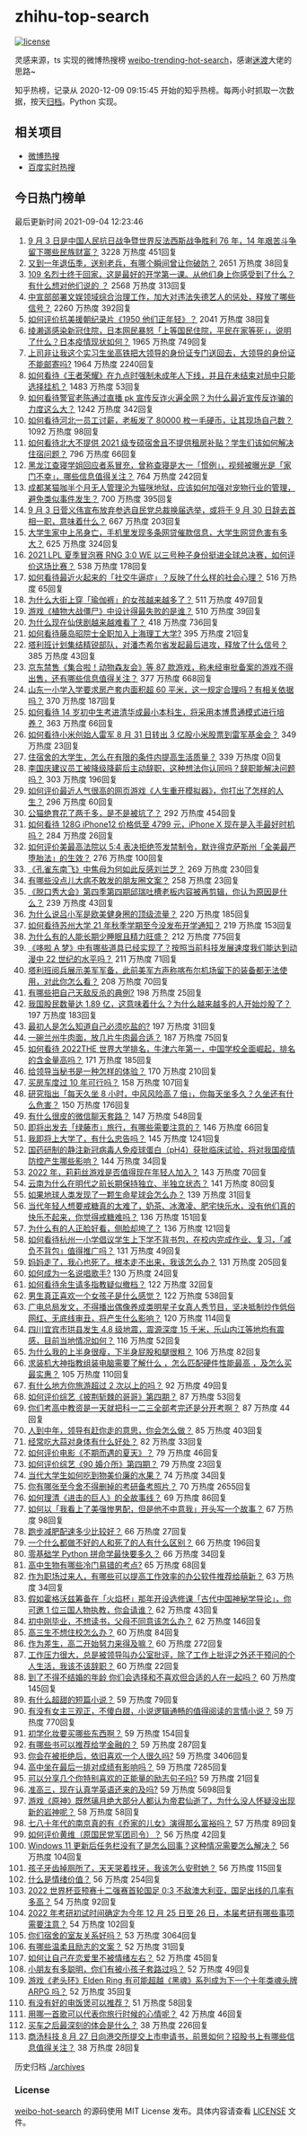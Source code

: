 # zhihu-top-search

[![license](https://img.shields.io/github/license/Arrackisarookie/zhihu-top-search)](https://github.com/Arrackisarookie/zhihu-top-search/blob/master/LICENSE)

灵感来源，ts 实现的微博热搜榜 [weibo-trending-hot-search](https://github.com/justjavac/weibo-trending-hot-search)，感谢[迷渡](https://github.com/justjavac)大佬的思路~

知乎热榜，记录从 2020-12-09 09:15:45 开始的知乎热榜。每两小时抓取一次数据，按天[归档](./archives)。Python 实现。

## 相关项目
+ [微博热搜](https://github.com/Arrackisarookie/weibo-hot-search)
+ [百度实时热搜](https://github.com/Arrackisarookie/baidu-hot-search)

## 今日热门榜单

<!-- Rank Begin -->

最后更新时间 2021-09-04 12:23:46

1. [9 月 3 日是中国人民抗日战争暨世界反法西斯战争胜利 76 年，14 年艰苦斗争留下哪些民族财富？](https://www.zhihu.com/question/484365679) 3228 万热度 451回复
1. [又到一年退伍季，送别老兵，有哪个瞬间曾让你破防？](https://www.zhihu.com/question/484029261) 2651 万热度 38回复
1. [109 名烈士终于回家，这是最好的开学第一课。从他们身上你感受到了什么？有什么想对他们说的 ？](https://www.zhihu.com/question/484341681) 2568 万热度 313回复
1. [中宣部部署文娱领域综合治理工作，加大对违法失德艺人的惩处，释放了哪些信号？](https://www.zhihu.com/question/484282299) 2260 万热度 392回复
1. [如何评价抗美援朝纪录片《1950 他们正年轻》？](https://www.zhihu.com/question/475260500) 2041 万热度 38回复
1. [绫濑遥感染新冠住院，日本网民暴怒「上等国民住院，平民在家等死」，说明了什么？日本疫情现状如何？](https://www.zhihu.com/question/484302461) 1965 万热度 749回复
1. [上司非让我这个实习生坐高铁把大领导的身份证专门送回去，大领导的身份证不能邮寄吗?](https://www.zhihu.com/question/387629230) 1964 万热度 2240回复
1. [如何看待《王者荣耀》在九点时强制未成年人下线，并且在未结束对局中只能选择挂机？](https://www.zhihu.com/question/484532812) 1483 万热度 53回复
1. [如何看待警官老陈通过直播 pk 宣传反诈火遍全网？为什么最近宣传反诈骗的力度这么大？](https://www.zhihu.com/question/484338100) 1242 万热度 342回复
1. [如何看待河北一员工讨薪，老板发了 80000 枚一毛硬币，让其现场自己数？](https://www.zhihu.com/question/484433949) 1092 万热度 98回复
1. [如何看待北大不提供 2021 级专硕宿舍且不提供租房补贴？学生们该如何解决住宿问题？](https://www.zhihu.com/question/483220491) 796 万热度 66回复
1. [黑龙江查寝学姐回应者系冒充，曾称查寝是大一「惯例」，视频被曝光是「家门不幸」，哪些信息值得关注？](https://www.zhihu.com/question/484462937) 764 万热度 242回复
1. [成都某猫咖半个月无人管理沦为猫咪地狱，应该如何加强对宠物行业的管理，避免类似事件发生？](https://www.zhihu.com/question/484259611) 700 万热度 395回复
1. [9 月 3 日菅义伟宣布放弃参选自民党总裁换届选举，或将于 9 月 30 日辞去首相一职，意味着什么？](https://www.zhihu.com/question/484404747) 667 万热度 203回复
1. [大学生家中上吊身亡，手机里发现多条网贷催款信息，大学生网贷危害有多大？](https://www.zhihu.com/question/484004714) 625 万热度 324回复
1. [2021 LPL 夏季冒泡赛 RNG 3:0 WE 以三号种子身份挺进全球总决赛，如何评价这场比赛？](https://www.zhihu.com/question/484465004) 538 万热度 178回复
1. [如何看待最近火起来的「社交牛逼症」？反映了什么样的社会心理？](https://www.zhihu.com/question/483964288) 516 万热度 65回复
1. [为什么大街上穿「瑜伽裤」的女孩越来越多了？](https://www.zhihu.com/question/482331957) 511 万热度 497回复
1. [游戏《植物大战僵尸》中设计得最失败的是谁？](https://www.zhihu.com/question/427608677) 510 万热度 39回复
1. [为什么现在仙侠剧越来越难看了？](https://www.zhihu.com/question/293435097) 418 万热度 736回复
1. [如何看待藤岛昭院士全职加入上海理工大学?](https://www.zhihu.com/question/483858861) 395 万热度 21回复
1. [塔利班计划集结精锐部队，对潘杰希尔省发起最后进攻，释放了什么信号？](https://www.zhihu.com/question/484398379) 385 万热度 43回复
1. [京东禁售《集合啦！动物森友会》等 87 款游戏，称未经审批备案的游戏不得出售，还有哪些信息值得关注？](https://www.zhihu.com/question/484415967) 377 万热度 668回复
1. [山东一小学入学要求房产套内面积超 60 平米，这一规定合理吗？有相关依据吗？](https://www.zhihu.com/question/484366652) 370 万热度 187回复
1. [如何看待 14 岁初中生考进清华成最小本科生，将采用本博贯通模式进行培养？](https://www.zhihu.com/question/484317452) 363 万热度 66回复
1. [如何看待小米创始人雷军 8 月 31 日转出 3 亿股小米股票到雷军基金会？](https://www.zhihu.com/question/484500026) 349 万热度 23回复
1. [住宿舍的大学生，怎么在有限的条件内提高生活质量？](https://www.zhihu.com/special/1413875915063054336) 339 万热度 0回复
1. [李国庆建议员工被降级降薪后主动辞职，这种想法你认同吗？辞职能解决问题吗？](https://www.zhihu.com/question/484251485) 303 万热度 196回复
1. [如何评价最近人气很高的网页游戏《人生重开模拟器》，你打出了怎样的人生？](https://www.zhihu.com/question/484487140) 296 万热度 60回复
1. [公猫绝育花了两千多，是不是被坑了？](https://www.zhihu.com/question/423012163) 292 万热度 454回复
1. [如何看待 128G iPhone12 价格低至 4799 元，iPhone X 现在是入手最好时机吗？](https://www.zhihu.com/question/484432174) 284 万热度 26回复
1. [如何评价美最高法院以 5:4 表决拒绝签发禁制令，默许得克萨斯州「全美最严堕胎法」的生效？](https://www.zhihu.com/question/484193597) 276 万热度 100回复
1. [《孔雀东南飞》中焦母为何如此反感刘兰芝？](https://www.zhihu.com/question/38222475) 269 万热度 230回复
1. [有哪些没点儿大病不敢发的朋友圈文案？](https://www.zhihu.com/question/483629892) 258 万热度 23回复
1. [《脱口秀大会》第四季第四期邱瑞吐槽老板内容被再剪辑，你认为原因是什么？](https://www.zhihu.com/question/484058380) 239 万热度 43回复
1. [为什么说吕小军是欧美健身圈的顶级流量？](https://www.zhihu.com/question/476674229) 220 万热度 185回复
1. [如何看待苏州大学 21 年秋季学期至今没发布开学通知？](https://www.zhihu.com/question/484059656) 219 万热度 153回复
1. [为什么有的人能长期少睡眠且精力旺盛？](https://www.zhihu.com/question/27087016) 212 万热度 775回复
1. [《哆啦 A 梦》中有哪些道具已经实现了？按照当前科技发展速度我们能达到动漫中 22 世纪的水平吗？](https://www.zhihu.com/question/484269235) 211 万热度 71回复
1. [塔利班阅兵展示美军军备，此前美军方声称喀布尔机场留下的装备都无法使用，对此你怎么看？](https://www.zhihu.com/question/484240276) 208 万热度 70回复
1. [有哪些把自己天敌反杀的典例?](https://www.zhihu.com/question/481265237) 198 万热度 25回复
1. [我国股民数量达 1.89 亿，这意味着什么？为什么越来越多的人开始炒股了？](https://www.zhihu.com/question/484285386) 197 万热度 183回复
1. [最初人是怎么知道自己必须吃盐的?](https://www.zhihu.com/question/479306229) 197 万热度 31回复
1. [一碗兰州牛肉面，放几片牛肉最合适？](https://www.zhihu.com/question/484190551) 187 万热度 75回复
1. [如何看待 2022THE 世界大学排名，牛津六年第一，中国学校全面崛起，排名的含金量高吗？](https://www.zhihu.com/question/484126615) 171 万热度 185回复
1. [给领导当秘书是一种怎样的体验？](https://www.zhihu.com/question/27875626) 170 万热度 210回复
1. [买房车度过 10 年可行吗？](https://www.zhihu.com/question/430539142) 158 万热度 107回复
1. [研究指出「每天久坐 8 小时，中风风险高 7 倍」，你每天坐多久？久坐还有什么危害？](https://www.zhihu.com/question/483443759) 150 万热度 176回复
1. [有什么很皮的微信聊天套路？](https://www.zhihu.com/question/265328713) 147 万热度 548回复
1. [即将出发去「绿藤市」旅行，有哪些需要注意的？](https://www.zhihu.com/question/484175690) 146 万热度 66回复
1. [我即将上大学了，有什么忠告吗？](https://www.zhihu.com/question/420942990) 145 万热度 1241回复
1. [国药研制的静注新冠病毒人免疫球蛋白（pH4）获批临床试验，将对我国疫情防控产生哪些影响？](https://www.zhihu.com/question/484558093) 144 万热度 34回复
1. [2022 年，莉莉丝游戏是否值得现在年轻人加入？](https://www.zhihu.com/question/484066312) 143 万热度 70回复
1. [云南为什么在明代之前长期保持独立、半独立状态？](https://www.zhihu.com/question/36834582) 141 万热度 80回复
1. [如果地球人类发现了一颗生命星球会怎么办？](https://www.zhihu.com/question/483973908) 139 万热度 31回复
1. [当代年轻人想要戒糖真的太难了，奶茶、冰激凌、肥宅快乐水，没有他们真的快乐不起来，你觉得戒糖难吗？](https://www.zhihu.com/question/484136484) 136 万热度 151回复
1. [为什么有的人正脸好看，侧脸却垮了？](https://www.zhihu.com/question/483702280) 136 万热度 121回复
1. [如何看待杭州一小学倡议学生上下学不背书包，在校内完成作业、复习，「减负不背包」值得推广吗？](https://www.zhihu.com/question/484242133) 131 万热度 49回复
1. [妈妈走了，我心也死了。根本走不出来，我该怎么办？](https://www.zhihu.com/question/483272707) 131 万热度 205回复
1. [如何成为一名说唱歌手?](https://www.zhihu.com/question/264456565) 130 万热度 24回复
1. [如何看待余生请多指教疑似撤档？](https://www.zhihu.com/question/484395614) 122 万热度 32回复
1. [男生真正喜欢一个女孩子是什么感觉？](https://www.zhihu.com/question/445557705) 122 万热度 538回复
1. [广电总局发文，不得播出偶像养成类明星子女真人秀节目，坚决抵制炒作低俗网红、无底线审丑，将产生什么影响？](https://www.zhihu.com/question/484144020) 120 万热度 114回复
1. [四川宜宾市珙县发生 4.8 级地震，震源深度 15 千米，乐山内江等地均有震感，目前当地情况如何？](https://www.zhihu.com/question/484539965) 116 万热度 52回复
1. [为什么我的上半身很瘦，下半身屁股和腿很粗？](https://www.zhihu.com/question/27564483) 106 万热度 82回复
1. [求装机大神指教组装电脑需要了解什么 ，怎么匹配硬件性能最高 ，及怎么买最实惠？](https://www.zhihu.com/question/484397242) 105 万热度 110回复
1. [有什么地方你旅游超过 2 次以上的吗？](https://www.zhihu.com/question/483243844) 92 万热度 49回复
1. [如何评价综艺《披荆斩棘的哥哥》第四期？](https://www.zhihu.com/question/484310760) 87 万热度 53回复
1. [你们考高中教资是一天就把科一二三全部考完还是分开考啊？](https://www.zhihu.com/question/483234352) 87 万热度 44回复
1. [人到中年，领导有赶你走的意思，你会怎么做？](https://www.zhihu.com/question/470575799) 85 万热度 403回复
1. [经常吃大蒜对身体有什么好处？](https://www.zhihu.com/question/475285623) 82 万热度 33回复
1. [如何评价电影《不期而遇的夏天》？](https://www.zhihu.com/question/425247272) 79 万热度 46回复
1. [如何评价综艺《90 婚介所》第四期？](https://www.zhihu.com/question/484502223) 79 万热度 23回复
1. [当代大学生如何吃到物美价廉的水果？](https://www.zhihu.com/question/323411326) 74 万热度 34回复
1. [你有哪张至今舍不得删掉的考研备考照片？](https://www.zhihu.com/question/387203938) 70 万热度 2655回复
1. [如何理清《进击的巨人》的全故事线？](https://www.zhihu.com/question/58237145) 69 万热度 86回复
1. [如何以「我看上了美强惨男配，但是他不中意我」开头写一个故事？](https://www.zhihu.com/question/434071369) 67 万热度 98回复
1. [跑步减肥配速多少比较好？](https://www.zhihu.com/question/30128916) 66 万热度 27回复
1. [一个什么都做不好的人和死了的人有什么区别？](https://www.zhihu.com/question/482752800) 66 万热度 196回复
1. [零基础学 Python 拼命学最快要多久？](https://www.zhihu.com/question/453867703) 66 万热度 34回复
1. [高中生物有哪些冷门易错的考点?](https://www.zhihu.com/question/447559813) 65 万热度 68回复
1. [作为职场过来人，有哪些可以提高工作效率的办公软件推荐给萌新？](https://www.zhihu.com/question/483642230) 63 万热度 34回复
1. [假如霍格沃兹筹备在「火焰杯」那年开设选修课「古代中国神秘学导论」，你可邀 1 位三国人物执教，你会请谁？](https://www.zhihu.com/question/483301326) 62 万热度 43回复
1. [初中刚毕业，不想读书，父母不同意该怎么办？](https://www.zhihu.com/question/484533718) 62 万热度 146回复
1. [高三生不想住校怎么办？](https://www.zhihu.com/question/484340357) 60 万热度 84回复
1. [作为差生，高二开始努力来得及嘛？](https://www.zhihu.com/question/482456481) 60 万热度 272回复
1. [工作压力很大，总是被领导叫办公室批评，除了工作上批评之外还干预问的个人生活，我该不该辞职？](https://www.zhihu.com/question/483099937) 60 万热度 22回复
1. [到了不得不结婚的年龄 你们会选择和不喜欢但合适的人在一起吗？](https://www.zhihu.com/question/483869856) 60 万热度 145回复
1. [有什么超甜的短篇小说？](https://www.zhihu.com/question/333872580) 59 万热度 79回复
1. [有没有女主三观正，不傻白甜，小说逻辑通畅的值得阅读的言情小说？](https://www.zhihu.com/question/384929989) 59 万热度 770回复
1. [初学化妆要买哪些东西啊？](https://www.zhihu.com/question/313413977) 59 万热度 154回复
1. [有哪些书可以推荐给学金融的？](https://www.zhihu.com/question/27187493) 59 万热度 287回复
1. [你会在被拒绝后，依旧喜欢一个人很久吗?](https://www.zhihu.com/question/475846348) 59 万热度 3406回复
1. [高中坐在最后一排对成绩有影响吗？](https://www.zhihu.com/question/473310764) 59 万热度 7285回复
1. [可以分享几个你特别喜欢的正能量的励志句子吗?](https://www.zhihu.com/question/456977611) 59 万热度 21回复
1. [准高三，现在认真学英语还来的及吗?](https://www.zhihu.com/question/471217226) 59 万热度 5698回复
1. [游戏《原神》既然璃月绝大部分人都认为帝君仙逝了，为什么没人怀疑没出现新的岩神呢？](https://www.zhihu.com/question/482484296) 58 万热度 58回复
1. [七八十年代的南京真的有《乔家的儿女》演得那么富裕吗？](https://www.zhihu.com/question/481950707) 57 万热度 89回复
1. [如何评价黄维（原国民党军团司令）？](https://www.zhihu.com/question/51190062) 56 万热度 42回复
1. [Windows 11 更新后任务栏没有了是怎么回事？这种情况需要怎么解决？](https://www.zhihu.com/question/484365107) 56 万热度 104回复
1. [孩子牙齿掉厕所了，天天哭着找牙，我该怎么安慰她？](https://www.zhihu.com/question/482465194) 56 万热度 115回复
1. [什么是情绪价值？](https://www.zhihu.com/question/326968879) 56 万热度 254回复
1. [2022 世界杯亚预赛十二强赛首轮国足 0:3 不敌澳大利亚，国足出线的几率有多高？](https://www.zhihu.com/question/484362147) 54 万热度 92回复
1. [2022 年考研初试时间确定为今年 12 月 25 日至 26 日，本届考研有哪些事项需要注意？](https://www.zhihu.com/question/484519303) 54 万热度 102回复
1. [你们宿舍的室友关系好吗？](https://www.zhihu.com/question/295912076) 53 万热度 3064回复
1. [有哪些温柔且励志的文案？](https://www.zhihu.com/question/479847390) 52 万热度 31回复
1. [如何让自己在恋爱里不被情绪左右？](https://www.zhihu.com/question/483065988) 52 万热度 45回复
1. [小朋友有多聪明，你们有被小孩子套路过吗？](https://www.zhihu.com/question/483693370) 52 万热度 49回复
1. [游戏《老头环》Elden Ring 有可能超越《黑魂》系列成为下一个十年类魂头牌 ARPG 吗？](https://www.zhihu.com/question/483003868) 52 万热度 35回复
1. [有没有好的电饭煲可以推荐？](https://www.zhihu.com/question/264527012) 51 万热度 58回复
1. [用哪一首歌可以代表你旅行时候的心情呢？](https://www.zhihu.com/question/481217052) 42 万热度 46回复
1. [买车之后最深刻的体会是什么？](https://www.zhihu.com/question/451802242) 38 万热度 226回复
1. [商汤科技 8 月 27 日向港交所提交上市申请书，前景如何？招股书上有哪些信息值得关注？](https://www.zhihu.com/question/482996391) 38 万热度 28回复
<!-- Rank End -->

历史归档 [./archives](./archives)

### License

[weibo-hot-search](https://github.com/Arrackisarookie/zhihu-top-search) 的源码使用 MIT License 发布。具体内容请查看 [LICENSE](./LICENSE) 文件。
